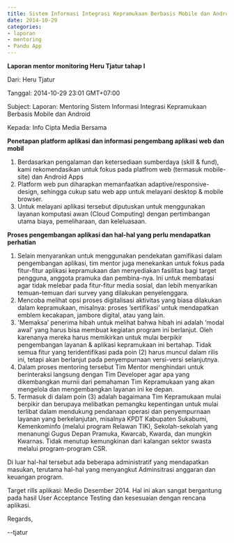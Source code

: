 ```yaml
---
title: Sistem Informasi Integrasi Kepramukaan Berbasis Mobile dan Android - Mentoring 29 Oktober 2014
date: 2014-10-29
categories:
- laporan
- mentoring
- Pandu App
---
```


**Laporan mentor monitoring Heru Tjatur tahap I**

Dari: Heru Tjatur 

Tanggal: 2014-10-29 23:01 GMT+07:00 

Subject: Laporan: Mentoring Sistem Informasi Integrasi Kepramukaan Berbasis Mobile dan Android 

Kepada: Info Cipta Media Bersama

**Penetapan platform aplikasi dan informasi pengembang aplikasi web dan mobil**

1. Berdasarkan pengalaman dan ketersediaan sumberdaya (skill & fund), kami rekomendasikan untuk fokus pada platfrom web (termasuk mobile-site) dan Android Apps
2. Platform web pun diharapkan memanfaatkan adaptive/responsive-design, sehingga cukup satu web app untuk melayani desktop & mobile browser.
3. Untuk melayani aplikasi tersebut diputuskan untuk menggunakan layanan komputasi awan (Cloud Computing) dengan pertimbangan utama biaya, pemeliharaan, dan keleluasaan.

**Proses pengembangan aplikasi dan hal-hal yang perlu mendapatkan perhatian**

1. Selain menyarankan untuk menggunakan pendekatan gamifikasi dalam pengembangan aplikasi, tim mentor juga menekankan untuk fokus pada fitur-fitur aplikasi kepramukaan dan menyediakan fasilitas bagi target pengguna, anggota pramuka dan pembina-nya. Ini untuk membatasi agar tidak melebar pada fitur-fitur media sosial, dan lebih menyarikan temuan-temuan dari survey yang dilakukan penyelenggara.
2. Mencoba melihat opsi proses digitalisasi aktivitas yang biasa dilakukan dalam kepramukaan, misalnya: proses ’sertifikasi’ untuk mendapatkan emblem kecakapan, jambore digital, atau yang lain.
3. 'Memaksa’ penerima hibah untuk melihat bahwa hibah ini adalah ‘modal awal’ yang harus bisa membuat kegiatan program ini berlanjut. Oleh karenanya mereka harus memikirkan untuk mulai berpikir pengembangan layanan & aplikasi kepramukaan ini bertahap. Tidak semua fitur yang teridentifikasi pada poin (2) harus muncul dalam rilis ini, tetapi akan berlanjut pada penyempurnaan versi-versi selanjutnya.
4. Dalam proses mentoring tersebut Tim Mentor menghindari untuk berinteraksi langsung dengan Tim Developer agar apa yang dikembangkan murnii dari pemahaman Tim Kepramukaan yang akan mengelola dan mengembangkan layanan ini ke depan.
5. Termasuk di dalam poin (3) adalah bagaimana Tim Kepramukaan mulai berpikir dan berupaya melibatkan pemangku kepentingan untuk mulai terlibat dalam mendukung pendanaan operasi dan penyempurnaan layanan yang berkelanjutan, misalnya KPDT Kabupaten Sukabumi, Kemenkominfo (melalui program Relawan TIK), Sekolah-sekolah yang menanungi Gugus Depan Pramuka, Kwarcab, Kwarda, dan mungkin Kwarnas. Tidak menutup kemungkinan dari kalangan sektor swasta melalui program-program CSR.

Di luar hal-hal tersebut ada beberapa administratif yang mendapatkan masukan, terutama hal-hal yang menyangkut Adminsitrasi anggaran dan keuangan program.

Target rills aplikasi: Medio Desember 2014. Hal ini akan sangat bergantung pada hasil User Acceptance Testing dan kesesuaian dengan rencana aplikasi.


Regards, 

--tjatur
